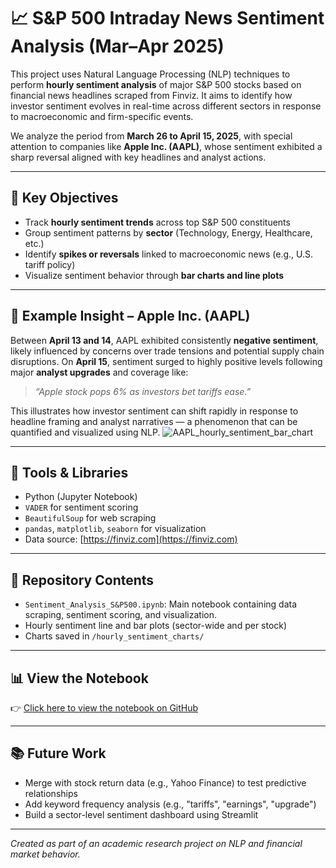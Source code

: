 # 📈 S&P 500 Intraday News Sentiment Analysis (Mar–Apr 2025)

This project uses Natural Language Processing (NLP) techniques to perform **hourly sentiment analysis** of major S&P 500 stocks based on financial news headlines scraped from Finviz. It aims to identify how investor sentiment evolves in real-time across different sectors in response to macroeconomic and firm-specific events.

We analyze the period from **March 26 to April 15, 2025**, with special attention to companies like **Apple Inc. (AAPL)**, whose sentiment exhibited a sharp reversal aligned with key headlines and analyst actions.

---

## 🧠 Key Objectives

- Track **hourly sentiment trends** across top S&P 500 constituents
- Group sentiment patterns by **sector** (Technology, Energy, Healthcare, etc.)
- Identify **spikes or reversals** linked to macroeconomic news (e.g., U.S. tariff policy)
- Visualize sentiment behavior through **bar charts and line plots**

---

## 📌 Example Insight – Apple Inc. (AAPL)

Between **April 13 and 14**, AAPL exhibited consistently **negative sentiment**, likely influenced by concerns over trade tensions and potential supply chain disruptions. On **April 15**, sentiment surged to highly positive levels following major **analyst upgrades** and coverage like:

> *“Apple stock pops 6% as investors bet tariffs ease.”*

This illustrates how investor sentiment can shift rapidly in response to headline framing and analyst narratives — a phenomenon that can be quantified and visualized using NLP.
![AAPL_hourly_sentiment_bar_chart](https://github.com/user-attachments/assets/fcf4185c-e23e-42dc-a20d-de3ef35c8f32)


---

## 🧰 Tools & Libraries

- Python (Jupyter Notebook)
- `VADER` for sentiment scoring
- `BeautifulSoup` for web scraping
- `pandas`, `matplotlib`, `seaborn` for visualization
- Data source: [https://finviz.com](https://finviz.com)

---

## 📁 Repository Contents

- `Sentiment_Analysis_S&P500.ipynb`: Main notebook containing data scraping, sentiment scoring, and visualization.
- Hourly sentiment line and bar plots (sector-wide and per stock)
- Charts saved in `/hourly_sentiment_charts/`

---

## 📊 View the Notebook

👉 [Click here to view the notebook on GitHub](https://github.com/yourusername/repo-name/blob/main/Sentiment_Analysis_S&P500.ipynb)

---

## 📚 Future Work

- Merge with stock return data (e.g., Yahoo Finance) to test predictive relationships
- Add keyword frequency analysis (e.g., "tariffs", "earnings", "upgrade")
- Build a sector-level sentiment dashboard using Streamlit

---

*Created as part of an academic research project on NLP and financial market behavior.*
